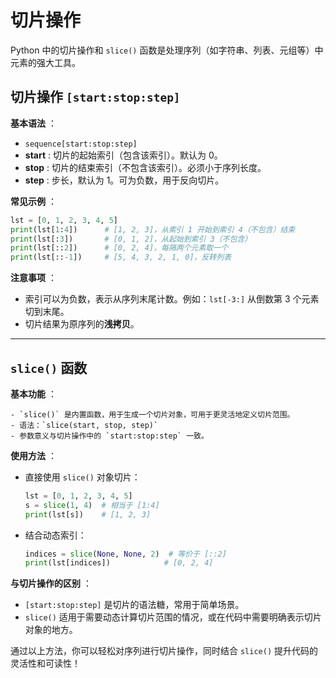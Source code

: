 # 切片操作

Python 中的切片操作和 `slice()` 函数是处理序列（如字符串、列表、元组等）中元素的强大工具。

## 切片操作 `[start:stop:step]`

**基本语法** ：  

-  `sequence[start:stop:step]`  
-  **start** : 切片的起始索引（包含该索引）。默认为 0。  
-  **stop** : 切片的结束索引（不包含该索引）。必须小于序列长度。  
-  **step** : 步长，默认为 1。可为负数，用于反向切片。  

**常见示例** ：

   ```python
   lst = [0, 1, 2, 3, 4, 5]
   print(lst[1:4])      # [1, 2, 3]，从索引 1 开始到索引 4（不包含）结束
   print(lst[:3])       # [0, 1, 2]，从起始到索引 3（不包含）
   print(lst[::2])      # [0, 2, 4]，每隔两个元素取一个
   print(lst[::-1])     # [5, 4, 3, 2, 1, 0]，反转列表
   ```

**注意事项** ：

   - 索引可以为负数，表示从序列末尾计数。例如：`lst[-3:]` 从倒数第 3 个元素切到末尾。
   - 切片结果为原序列的**浅拷贝**。

---

## `slice()` 函数
**基本功能** ：  

    - `slice()` 是内置函数，用于生成一个切片对象，可用于更灵活地定义切片范围。  
    - 语法：`slice(start, stop, step)`  
    - 参数意义与切片操作中的 `start:stop:step` 一致。

**使用方法** ：

   - 直接使用 `slice()` 对象切片：
     ```python
     lst = [0, 1, 2, 3, 4, 5]
     s = slice(1, 4)  # 相当于 [1:4]
     print(lst[s])    # [1, 2, 3]
     ```
   - 结合动态索引：
     ```python
     indices = slice(None, None, 2)  # 等价于 [::2]
     print(lst[indices])            # [0, 2, 4]
     ```

**与切片操作的区别** ：

   - `[start:stop:step]` 是切片的语法糖，常用于简单场景。
   - `slice()` 适用于需要动态计算切片范围的情况，或在代码中需要明确表示切片对象的地方。

通过以上方法，你可以轻松对序列进行切片操作，同时结合 `slice()` 提升代码的灵活性和可读性！
